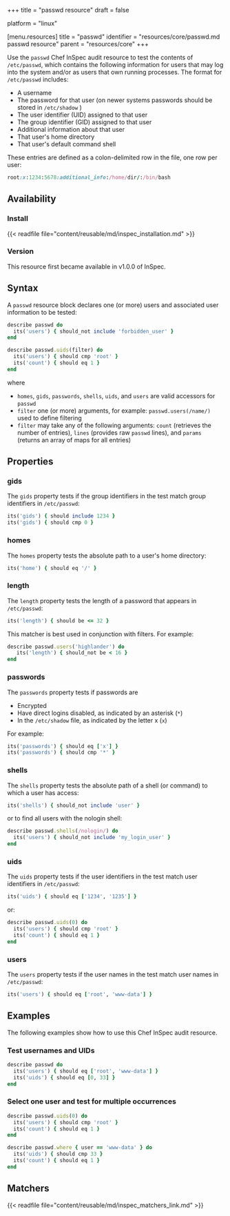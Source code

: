 +++
title = "passwd resource"
draft = false

platform = "linux"

[menu.resources]
    title = "passwd"
    identifier = "resources/core/passwd.md passwd resource"
    parent = "resources/core"
+++

Use the `passwd` Chef InSpec audit resource to test the contents of `/etc/passwd`, which contains the following information for users that may log into the system and/or as users that own running processes. The format for `/etc/passwd` includes:

- A username
- The password for that user (on newer systems passwords should be stored in `/etc/shadow` )
- The user identifier (UID) assigned to that user
- The group identifier (GID) assigned to that user
- Additional information about that user
- That user's home directory
- That user's default command shell

These entries are defined as a colon-delimited row in the file, one row per user:

```ruby
root:x:1234:5678:additional_info:/home/dir/:/bin/bash
```

## Availability

### Install

{{< readfile file="content/reusable/md/inspec_installation.md" >}}

### Version

This resource first became available in v1.0.0 of InSpec.

## Syntax

A `passwd` resource block declares one (or more) users and associated user information to be tested:

```ruby
describe passwd do
  its('users') { should_not include 'forbidden_user' }
end

describe passwd.uids(filter) do
  its('users') { should cmp 'root' }
  its('count') { should eq 1 }
end
```

where

- `homes`, `gids`, `passwords`, `shells`, `uids`, and `users` are valid accessors for `passwd`
- `filter` one (or more) arguments, for example: `passwd.users(/name/)` used to define filtering
- `filter` may take any of the following arguments: `count` (retrieves the number of entries), `lines` (provides raw `passwd` lines), and `params` (returns an array of maps for all entries)

## Properties

### gids

The `gids` property tests if the group identifiers in the test match group identifiers in `/etc/passwd`:

```ruby
its('gids') { should include 1234 }
its('gids') { should cmp 0 }
```

### homes

The `homes` property tests the absolute path to a user's home directory:

```ruby
its('home') { should eq '/' }
```

### length

The `length` property tests the length of a password that appears in `/etc/passwd`:

```ruby
its('length') { should be <= 32 }
```

This matcher is best used in conjunction with filters. For example:

```ruby
describe passwd.users('highlander') do
   its('length') { should_not be < 16 }
end
```

### passwords

The `passwords` property tests if passwords are

- Encrypted
- Have direct logins disabled, as indicated by an asterisk (`*`)
- In the `/etc/shadow` file, as indicated by the letter x (`x`)

For example:

```ruby
its('passwords') { should eq ['x'] }
its('passwords') { should cmp '*' }
```

### shells

The `shells` property tests the absolute path of a shell (or command) to which a user has access:

```ruby
its('shells') { should_not include 'user' }
```

or to find all users with the nologin shell:

```ruby
describe passwd.shells(/nologin/) do
  its('users') { should_not include 'my_login_user' }
end
```

### uids

The `uids` property tests if the user identifiers in the test match user identifiers in `/etc/passwd`:

```ruby
its('uids') { should eq ['1234', '1235'] }
```

or:

```ruby
describe passwd.uids(0) do
  its('users') { should cmp 'root' }
  its('count') { should eq 1 }
end
```

### users

The `users` property tests if the user names in the test match user names in `/etc/passwd`:

```ruby
its('users') { should eq ['root', 'www-data'] }
```

## Examples

The following examples show how to use this Chef InSpec audit resource.

### Test usernames and UIDs

```ruby
describe passwd do
  its('users') { should eq ['root', 'www-data'] }
  its('uids') { should eq [0, 33] }
end
```

### Select one user and test for multiple occurrences

```ruby
describe passwd.uids(0) do
  its('users') { should cmp 'root' }
  its('count') { should eq 1 }
end

describe passwd.where { user == 'www-data' } do
  its('uids') { should cmp 33 }
  its('count') { should eq 1 }
end
```

## Matchers

{{< readfile file="content/reusable/md/inspec_matchers_link.md" >}}
